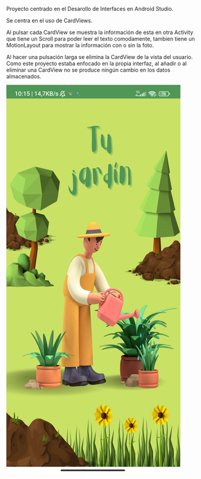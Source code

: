 Proyecto centrado en el Desarollo de Interfaces en Android Studio. 

Se centra en el uso de CardViews. 

Al pulsar cada CardView se muestra la información de esta en otra Activity que tiene un Scroll para poder leer el texto comodamente, tambien tiene un MotionLayout para
mostrar la información con o sin la foto.

Al hacer una pulsación larga se elimina la CardView de la vista del usuario.
Como este proyecto estaba enfocado en la propia interfaz, al añadir o al eliminar una CardView no se produce ningún cambio en los datos almacenados.

![alt text](https://github.com/aitana-vidal/Android-Studio/blob/main/MiJardin/Screenshots/portada_mijardin.jpg)
